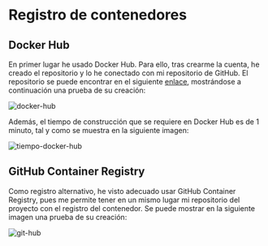 # Registro de contenedores

## Docker Hub

En primer lugar he usado Docker Hub. Para ello, tras crearme la cuenta, he creado el repositorio y lo he conectado con mi repositorio de GitHub. El repositorio se puede encontrar en el siguiente [enlace](https://hub.docker.com/r/joseegc10/get-match), mostrándose a continuación una prueba de su creación:

![docker-hub](https://github.com/joseegc10/get-match/blob/master/docs/img/contenedores/docker-hub.png)

Además, el tiempo de construcción que se requiere en Docker Hub es de 1 minuto, tal y como se muestra en la siguiente imagen:

![tiempo-docker-hub](https://github.com/joseegc10/get-match/blob/master/docs/img/contenedores/tiempo-docker-hub.png)

## GitHub Container Registry

Como registro alternativo, he visto adecuado usar GitHub Container Registry, pues me permite tener en un mismo lugar mi repositorio del proyecto con el registro del contenedor. Se puede mostrar en la siguiente imagen una prueba de su creación:

![git-hub](https://github.com/joseegc10/get-match/blob/master/docs/img/contenedores/git-hub.png)